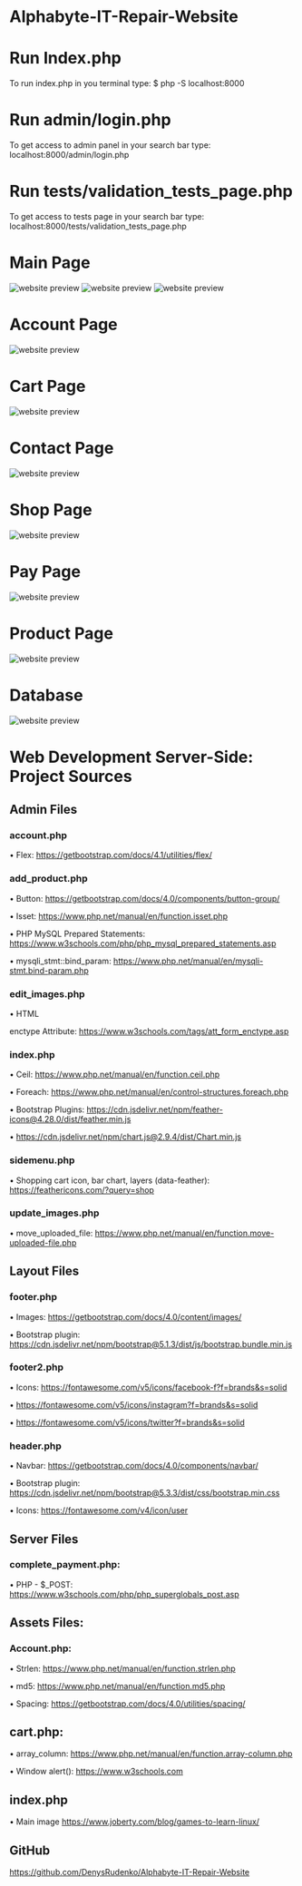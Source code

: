 # Alphabyte-IT-Repair-Website

# Run Index.php

To run index.php in you terminal type:
$ php -S localhost:8000

# Run admin/login.php

To get access to admin panel in your search bar type: localhost:8000/admin/login.php

# Run tests/validation_tests_page.php

To get access to tests page in your search bar type: localhost:8000/tests/validation_tests_page.php

# Main Page

![website preview](assets/images/screens/index.png)
![website preview](assets/images/screens/index_2.png)
![website preview](assets/images/screens/index3.png)

# Account Page

![website preview](assets/images/screens/acc.png)

# Cart Page

![website preview](assets/images/screens/cart.png)

# Contact Page

![website preview](assets/images/screens/contact.png)

# Shop Page

![website preview](assets/images/screens/shop1.png)

# Pay Page

![website preview](assets/images/screens/pay.png)

# Product Page

![website preview](assets/images/screens/product.png)

# Database

![website preview](assets/images/screens/db.png)

# Web Development Server-Side: Project Sources

## Admin Files

### account.php

• Flex: https://getbootstrap.com/docs/4.1/utilities/flex/

### add_product.php

• Button: https://getbootstrap.com/docs/4.0/components/button-group/

• Isset: https://www.php.net/manual/en/function.isset.php

• PHP MySQL Prepared Statements: https://www.w3schools.com/php/php_mysql_prepared_statements.asp

• mysqli_stmt::bind_param: https://www.php.net/manual/en/mysqli-stmt.bind-param.php

### edit_images.php

• HTML <form> enctype Attribute: https://www.w3schools.com/tags/att_form_enctype.asp

### index.php

• Ceil: https://www.php.net/manual/en/function.ceil.php

• Foreach: https://www.php.net/manual/en/control-structures.foreach.php

• Bootstrap Plugins: https://cdn.jsdelivr.net/npm/feather-icons@4.28.0/dist/feather.min.js

• https://cdn.jsdelivr.net/npm/chart.js@2.9.4/dist/Chart.min.js

### sidemenu.php

• Shopping cart icon, bar chart, layers (data-feather): https://feathericons.com/?query=shop

### update_images.php

• move_uploaded_file: https://www.php.net/manual/en/function.move-uploaded-file.php

## Layout Files

### footer.php

• Images: https://getbootstrap.com/docs/4.0/content/images/

• Bootstrap plugin: https://cdn.jsdelivr.net/npm/bootstrap@5.1.3/dist/js/bootstrap.bundle.min.js

### footer2.php

• Icons: https://fontawesome.com/v5/icons/facebook-f?f=brands&s=solid

• https://fontawesome.com/v5/icons/instagram?f=brands&s=solid

• https://fontawesome.com/v5/icons/twitter?f=brands&s=solid

### header.php

• Navbar: https://getbootstrap.com/docs/4.0/components/navbar/

• Bootstrap plugin: https://cdn.jsdelivr.net/npm/bootstrap@5.3.3/dist/css/bootstrap.min.css

• Icons: https://fontawesome.com/v4/icon/user

## Server Files

### complete_payment.php:

• PHP - $\_POST: https://www.w3schools.com/php/php_superglobals_post.asp

## Assets Files:

### Account.php:

• Strlen: https://www.php.net/manual/en/function.strlen.php

• md5: https://www.php.net/manual/en/function.md5.php

• Spacing: https://getbootstrap.com/docs/4.0/utilities/spacing/

## cart.php:

• array_column: https://www.php.net/manual/en/function.array-column.php

• Window alert(): https://www.w3schools.com

## index.php

• Main image https://www.joberty.com/blog/games-to-learn-linux/

## GitHub

https://github.com/DenysRudenko/Alphabyte-IT-Repair-Website
